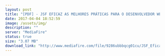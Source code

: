 ```yaml
---
layout: post
title: "[PDF] - JSF EFICAZ AS MELHORES PRÁTICAS PARA O DESENVOLVEDOR WEB JAVA"
date: 2017-04-04 18:52:59
image: /assets/img/
description: ""
server: "MediaFire"
status: true
size: "3.07 MB"
download_link: "http://www.mediafire.com/file/9286ubbbqcg01cu/JSF_Eficaz_as_melhores_pr%E2%94%9C%D0%B1ticas_para_o_desenvolvedor_web_Java.pdf"
---
```

